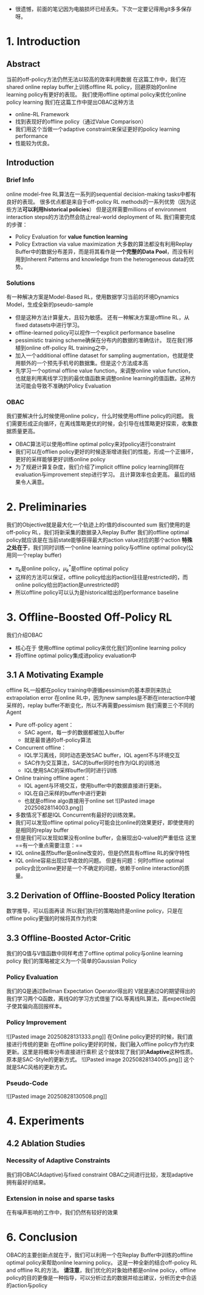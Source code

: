 - 很遗憾，前面的笔记因为电脑损坏已经丢失。下次一定要记得用git多多保存呀。
# 1. Introduction
## Abstract
当前的off-policy方法仍然无法以较高的效率利用数据
在这篇工作中，我们在shared online replay buffer上训练offline RL policy，回避原始的online learning policy有更好的表现。
我们使用offline optimal policy来优化online policy learning
我们在这篇工作中提出OBAC这种方法
- online-RL Framework
- 找到表现好的offline policy（通过Value Comparison）
- 我们用这个当做一个adaptive constraint来保证更好的policy learning performance
- 性能较为优良。
## Introduction
### Brief Info
online model-free RL算法在一系列的sequential decision-making tasks中都有良好的表现。
很多优点都是来自于off-policy RL methods的一系列优势（因为这些方法**可以利用historical policies**）
但是这样需要millions of environment interaction steps的方法仍然会防止real-world deployment of RL
我们需要完成的步骤：
- Policy Evaluation for **value function learning**
- Policy Extraction via value maximization
大多数的算法都没有利用Replay Buffer中的数据分布差异，而是将其看作是**一个完整的Data Pool**，而没有利用到Inherent Patterns and knowledge from the heterogeneous data的优势。
### Solutions
有一种解决方案是Model-Based RL，使用数据学习当前的环境Dynamics Model，生成全新的pseudo-sample
- 但是这种方法计算量大，且较为敏感。
还有一种解决方案是offline RL，从fixed datasets中进行学习。
- offline-learned policy可以视作一个explicit performance baseline
- pessimistic training scheme确保在分布内的数据的准确估计。
现在我们移植到online off-policy RL training之中，
- 加入一个additional offline dataset for sampling augmentation，也就是使用额外的一个预先手机号的数据集。但是这个方法成本高
- 先学习一个optimal offline value function，来调整online value function，也就是利用离线学习到的最优值函数来调整online learning的值函数。这种方法可能会导致不准确的Policy Evaluation
### OBAC
我们要解决什么时候使用online policy，什么时候使用offline policy的问题。
我们需要形成正向循环，在离线策略更优的时候，会引导在线策略更好探索，收集数据质量更高。
- OBAC算法可以使用offline optimal policy来对policy进行constraint
- 我们可以在offlien policy更好的时候逐渐增进我们的性能，形成一个正循环，更好的采样能够更好训练online policy
- 为了规避计算复杂度，我们介绍了implicit offline policy learning同样在evaluation与improvement step进行学习。
且计算效率也会更高。
最后的结果令人满意。
# 2. Preliminaries
我们的Objective就是最大化一个轨迹上的r值的discounted sum
我们使用的是off-policy RL，我们将新采集的数据录入Replay Buffer
我们的offline optimal policy就应该是在当前state能够获得最大的action value对应的那个action
**特殊之处在于**，我们同时训练一个online learning policy与offline optimal policy(公用同一个replay buffer)
- $\pi_k$是online policy，$\mu^*_k$是offline optimal policy
- 这样的方法可以保证，offline policy给出的action往往是restricted的，而online policy给出的action是unrestricted的
- 所以offline policy可以认为是historical给出的performance baseline
# 3. Offline-Boosted Off-Policy RL
我们介绍OBAC
- 核心在于 使用offline optimal policy来优化我们的online learning policy
- 将offline optimal policy集成进policy evaluation中
## 3.1 A Motivating Example
offline RL一般都在policy training中遵循pessimism的基本原则来防止extrapolation error
在online RL中，因为new samples是不断在interaction中被采样的，replay buffer不断变化，所以不再需要pessimism
我们需要三个不同的Agent
- Pure off-policy agent：
	- SAC agent，每一步的数据都被加入buffer
	- 就是最普通的off-policy算法
- Concurrent offline：
	- IQL学习离线，同时动态更改SAC buffer，IQL agent不与环境交互
	- SAC作为交互算法，SAC的buffer同时也作为IQL的训练池
	- IQL使用SAC的采样buffer同时进行训练
- Online training offline agent：
	- IQL agent与环境交互，使用buffer中的数据直接进行更新。
	- IQL在自己采样的buffer中进行更新
	- 也就是offline algo直接用于online set
![[Pasted image 20250828114003.png]]
- 多数情况下都是IQL Concurrent有最好的训练效果。
- 我们可以发现offline optimal policy可能会比online的效果更好，即使使用的是相同的replay buffer
- 但是我们可以发现如果没有online buffer，会展现出Q-value的严重低估
这里==有一个重点需要注意：==
- IQL online虽然buffer是online改变的，但是仍然具有offline RL的保守特性
- IQL online容易出现过早收敛的问题。
但是有问题：何时offline optimal policy会比online更好是一个不确定的问题，依赖于online interaction的质量。
## 3.2 Derivation of Offline-Boosted Policy Iteration
数学推导，可以后面再读
所以我们执行的策略始终是online policy，只是在offline policy更强的时候将其作为约束
## 3.3 Offline-Boosted Actor-Critic
我们的Q值与V值函数中同样考虑了offline optimal policy与online learning policy
我们的策略被定义为一个简单的Gaussian Policy
### Policy Evaluation
我们的Q是通过Bellman Expectation Operator得出的
V就是通过Q的期望得出的
我们学习两个Q函数，离线Q的学习方式借鉴了IQL等离线RL算法，高expectile因子使其偏向高回报样本。

### Policy Improvement
![[Pasted image 20250828131333.png]]
在Online policy更好的时候，我们直接进行传统的更新
在offline policy更好的时候，我们融入offline policy作为约束更新。这里是将概率分布直接进行乘积
这个就体现了我们的**Adaptive**这种性质。
原本是SAC-Style的更新方式。
![[Pasted image 20250828134005.png]]
这个就是SAC风格的更新方式。
### Pseudo-Code
![[Pasted image 20250828130508.png]]

# 4. Experiments
## 4.2 Ablation Studies
### Necessity of Adaptive Constraints
我们将OBAC(Adaptive)与fixed constraint OBAC之间进行比较，发现adaptive拥有最好的结果。
### Extension in noise and sparse tasks
在有噪声影响的工作中，我们仍然有较好的效果
# 6. Conclusion
OBAC的主要创新点就在于，我们可以利用一个在Replay Buffer中训练的offline optimal policy来帮助online learning policy。
这是一种全新的结合off-policy RL and offline RL的方法。
**请注意**，我们优化的对象始终都是online policy，offline policy的目的更像是一种指导，可以分析过去的数据并给出建议，分析历史中合适的action与policy